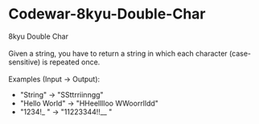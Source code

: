 # Codewar-8kyu-Double-Char
8kyu  Double Char
<br><br>
Given a string, you have to return a string in which each character (case-sensitive) is repeated once.
<br><br>
Examples (Input -> Output):
<br>
* "String"      -> "SSttrriinngg"
* "Hello World" -> "HHeelllloo  WWoorrlldd"
* "1234!_ "     -> "11223344!!__  "
